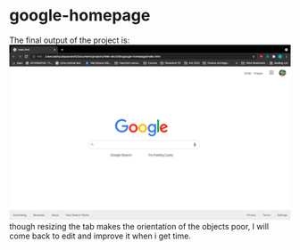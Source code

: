 # google-homepage
The final output of the project is:
![Google Homepage](/final.png)
though resizing the tab makes the orientation of the objects poor, I will come back to edit and improve it when i get time.
